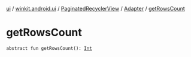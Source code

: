[ui](../../../index.md) / [winkit.android.ui](../../index.md) / [PaginatedRecyclerView](../index.md) / [Adapter](index.md) / [getRowsCount](./get-rows-count.md)

# getRowsCount

`abstract fun getRowsCount(): `[`Int`](https://kotlinlang.org/api/latest/jvm/stdlib/kotlin/-int/index.html)
